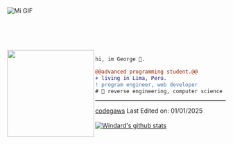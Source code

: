 ![Mi GIF](https://raw.githubusercontent.com/codegaws/bannervideo/main/banner.gif)

<br><br><br><br>
<img align="left" height="200" src="https://media.giphy.com/media/ao9DUiTKH60XS/giphy.gif"/>

```diff
hi, im George 🔮.

@@advanced programming student.@@
+ living in Lima, Perú.
! program engineer, web developer 
# 📖 reverse engineering, computer science
```
------
[codegaws](https://github.com/codegaws)
Last Edited on: 01/01/2025
<br><br>
[![Windard's github stats](https://github-readme-stats.vercel.app/api?username=codegaws&show_icons=true)](https://github.com/codegaws)
